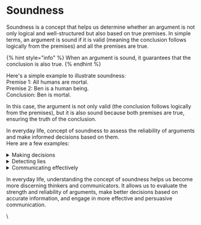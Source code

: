 # Soundness

Soundness is a concept that helps us determine whether an argument is not only logical and well-structured but also based on true premises. In simple terms, an argument is sound if it is valid (meaning the conclusion follows logically from the premises) and all the premises are true.&#x20;

{% hint style="info" %}
When an argument is sound, it guarantees that the conclusion is also true.
{% endhint %}

Here's a simple example to illustrate soundness:\
Premise 1: All humans are mortal. \
Premise 2: Ben is a human being. \
Conclusion: Ben is mortal.

In this case, the argument is not only valid (the conclusion follows logically from the premises), but it is also sound because both premises are true, ensuring the truth of the conclusion.

In everyday life, concept of soundness to assess the reliability of arguments and make informed decisions based on them. \
Here are a few examples:

<details>

<summary>Making decisions</summary>

When you need to make a decision, you'll want to base it on sound arguments that have both logical structure and true premises (e.g. accurate facts) to ensure a reliable outcome.

</details>

<details>

<summary>Detecting lies</summary>

Evaluating the soundness of arguments helps you to separate reliable information from false or misleading claims.

</details>

<details>

<summary>Communicating effectively</summary>

When presenting your own arguments or opinions, ensuring they are sound helps you to be more persuasive and convincing, as your reasoning will be based on true premises and logical structure.

</details>

In everyday life, understanding the concept of soundness helps us become more discerning thinkers and communicators. It allows us to evaluate the strength and reliability of arguments, make better decisions based on accurate information, and engage in more effective and persuasive communication.

\

